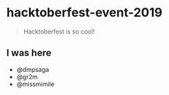 # hacktoberfest-event-2019

> Hacktoberfest is so cool!

## I was here

- @dmpsaga
- @gr2m
- @missmimile
